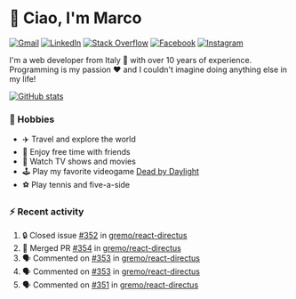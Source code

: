 # 👋 Ciao, I'm Marco

[![Gmail](https://img.shields.io/badge/Gmail-%23BB001B?style=flat-square&logo=gmail&logoColor=white)](mailto:gremo1982@gmail.com)
[![LinkedIn](https://img.shields.io/badge/LinkedIn-%230e76a8?style=flat-square&logo=linkedin)](https://www.linkedin.com/in/marco-polichetti)
[![Stack Overflow](https://img.shields.io/stackexchange/stackoverflow/r/220180?style=flat&logo=stackoverflow&label=Stack%20Overflow&color=%23F47F24)](https://stackoverflow.com/users/220180)
[![Facebook](https://img.shields.io/badge/-Facebook-%234267B2?style=flat-square&logo=facebook&logoColor=white)](https://www.facebook.com/marco.poliketti)
[![Instagram](https://img.shields.io/badge/-Instagram-%23C13584?style=flat-square&logo=instagram&logoColor=white)](https://www.instagram.com/marco.gremo)

I'm a web developer from Italy 🍕 with over 10 years of experience. Programming is my passion ❤️ and I couldn't imagine doing anything else in my life!

[![GitHub stats](https://github-readme-stats.vercel.app/api?username=gremo&show_icons=true&rank_icon=github&theme=transparent)](https://github.com/anuraghazra/github-readme-stats)

### 📅 Hobbies

- ✈️ Travel and explore the world
- 🍻 Enjoy free time with friends
- 🎥 Watch TV shows and movies
- 🕹️ Play my favorite videogame [Dead by Daylight](https://deadbydaylight.com)
- ⚽ Play tennis and five-a-side

### ⚡ Recent activity

<!--START_SECTION:activity-->
1. 🔒 Closed issue [#352](https://github.com/gremo/react-directus/issues/352) in [gremo/react-directus](https://github.com/gremo/react-directus)
2. 🎉 Merged PR [#354](https://github.com/gremo/react-directus/pull/354) in [gremo/react-directus](https://github.com/gremo/react-directus)
3. 🗣 Commented on [#353](https://github.com/gremo/react-directus/pull/353#issuecomment-1652215443) in [gremo/react-directus](https://github.com/gremo/react-directus)
4. 🗣 Commented on [#353](https://github.com/gremo/react-directus/pull/353#issuecomment-1652193754) in [gremo/react-directus](https://github.com/gremo/react-directus)
5. 🗣 Commented on [#351](https://github.com/gremo/react-directus/pull/351#issuecomment-1652169641) in [gremo/react-directus](https://github.com/gremo/react-directus)
<!--END_SECTION:activity-->
